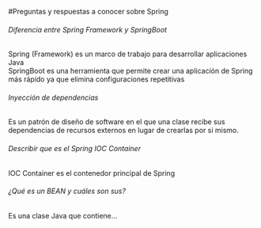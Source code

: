 #Preguntas y respuestas a conocer sobre Spring
###### Diferencia entre Spring Framework y SpringBoot
Spring (Framework) es un marco de trabajo para desarrollar aplicaciones Java  
SpringBoot es una herramienta que permite crear una aplicación de Spring más rápído ya que elimina configuraciones repetitivas

###### Inyección de dependencias
Es un patrón de diseño de software en el que una clase recibe sus dependencias de recursos externos en lugar
de crearlas por si mismo.

###### Describir que es el Spring IOC Container
IOC Container es el contenedor principal de Spring

###### ¿Qué es un BEAN y cuáles son sus?
Es una clase Java que contiene...